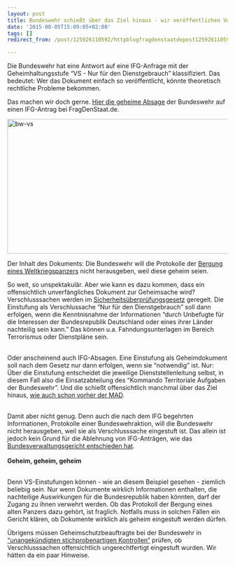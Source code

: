 ```yaml
---
layout: post
title: Bundeswehr schießt über das Ziel hinaus - wir veröffentlichen Verschlusssache
date: '2015-08-05T15:09:05+02:00'
tags: []
redirect_from: /post/125926110592/httpblogfragdenstaatdepost125926110592bundeswehr/

---
```

Die Bundeswehr hat eine Antwort auf eine IFG-Anfrage mit der Geheimhaltungsstufe &ldquo;VS - Nur für den Dienstgebrauch&rdquo; klassifiziert. Das bedeutet: Wer das Dokument einfach so veröffentlicht, könnte theoretisch rechtliche Probleme bekommen.

Das machen wir doch gerne. <a href="https://fragdenstaat.de/anfrage/einsatzbericht-protokolle-uber-den-einsatz-in-heikendorf-kieler-bucht-zur-bergung-eines-panzers-und-anderen-militarischen-gerat/#nachricht-31162">Hier die geheime Absage</a> der Bundeswehr auf einen IFG-Antrag bei FragDenStaat.de.

<a href="https://fragdenstaat.de/anfrage/einsatzbericht-protokolle-uber-den-einsatz-in-heikendorf-kieler-bucht-zur-bergung-eines-panzers-und-anderen-militarischen-gerat/#nachricht-31162"><img src="https://netzpolitik.org/wp-upload/bw-vs-1024x307.jpg" alt="bw-vs" width="1024" height="307" class="aligncenter size-large wp-image-98882"/></a>

Der Inhalt des Dokuments: Die Bundeswehr will die Protokolle der <a href="http://www.spiegel.de/panorama/justiz/heikendorf-bei-kiel-panzer-flak-und-waffen-aus-keller-geborgen-a-1041868.html">Bergung eines Weltkriegspanzers</a> nicht herausgeben, weil diese geheim seien.

So weit, so unspektakulär. Aber wie kann es dazu kommen, dass ein offensichtlich unverfängliches Dokument zur Geheimsache wird? 
Verschlusssachen werden im <a href="http://www.gesetze-im-internet.de/s_g/index.html">Sicherheitsüberprüfungsgesetz</a> geregelt. Die Einstufung als Verschlussache &ldquo;Nur für den Dienstgebrauch&rdquo; soll dann erfolgen, wenn die Kenntnisnahme der Informationen &ldquo;durch Unbefugte für die Interessen der Bundesrepublik Deutschland oder eines ihrer Länder nachteilig sein kann.&rdquo; Das können u.a. Fahndungsunterlagen im Bereich Terrorismus oder Dienstpläne sein.<br/><br/>

Oder anscheinend auch IFG-Absagen. Eine Einstufung als Geheimdokument soll nach dem Gesetz nur dann erfolgen, wenn sie &ldquo;notwendig&rdquo; ist. Nur: Über die Einstufung entscheidet die jeweilige Dienststellenleitung selbst, in diesem Fall also die Einsatzabteilung des &ldquo;Kommando Territoriale Aufgaben der Bundeswehr&rdquo;. Und die schießt offensichtlich manchmal über das Ziel hinaus, <a href="https://netzpolitik.org/2015/informationsfreiheits-ablehnung-des-tages-der-mad-will-nicht-unter-das-ifg-fallen-und-schickt-geheimen-brief/">wie auch schon vorher der MAD</a>.<br/><br/>

Damit aber nicht genug. Denn auch die nach dem IFG begehrten Informationen, Protokolle einer Bundeswehraktion, will die Bundeswehr nicht herausgeben, weil sie als Verschlusssache eingestuft ist. Das allein ist jedoch kein Grund für die Ablehnung von IFG-Anträgen, wie das <a href="http://www.datenschutzbeauftragter-online.de/stempel-%E2%80%9Evs-nur-fur-den-dienstgebrauch-allein-schliest-anspruch-auf-informationszugang-nicht-aus/2413/">Bundesverwaltungsgericht entschieden hat</a>.<br/><br/><b>Geheim, geheim, geheim</b><br/><br/>

Denn VS-Einstufungen können - wie an diesem Beispiel gesehen - ziemlich beliebig sein. Nur wenn Dokumente wirklich Informationen enthalten, die nachteilige Auswirkungen für die Bundesrepublik haben könnten, darf der Zugang zu ihnen verwehrt werden. Ob das Protokoll der Bergung eines alten Panzers dazu gehört, ist fraglich. Notfalls muss in solchen Fällen ein Gericht klären, ob Dokumente wirklich als geheim eingestuft werden dürfen.

Übrigens müssen Geheimschutzbeauftragte bei der Bundeswehr in <a href="http://www.bundestag.de/blob/384456/52c23ac82c63178f15e7610be21ee2ba/geheimschutzrecht-data.pdf">&ldquo;unangekündigten stichprobenartigen Kontrollen&rdquo;</a> prüfen, ob Verschlusssachen offensichtlich ungerechtfertigt eingestuft wurden. Wir hätten da ein paar Hinweise.
